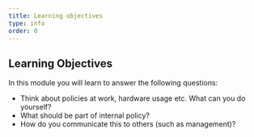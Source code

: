 ```yaml
---
title: Learning objectives
type: info
order: 0
---
```


## Learning Objectives

In this module you will learn to answer the following questions:

* Think about policies at work, hardware usage etc. What can you do yourself? 
* What should be part of internal policy?
* How do you communicate this to others (such as management)?

